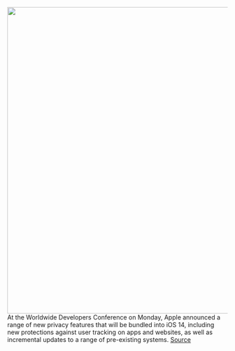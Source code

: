 <img src='https://cdn.vox-cdn.com/thumbor/gDsj4sWaOqlyOyFmg5Z9epSYajM=/0x0:1080x607/1200x800/filters:focal(454x218:626x390)/cdn.vox-cdn.com/uploads/chorus_image/image/66967003/moX5OVW.0.png' width='700px' /><br/>
At the Worldwide Developers Conference on Monday, Apple announced a range of new privacy features that will be bundled into iOS 14, including new protections against user tracking on apps and websites, as well as incremental updates to a range of pre-existing systems.
<a href='https://www.theverge.com/2020/6/22/21299407/apple-ios-14-new-privacy-features-data-location-tracking-premissions-wwdc-2020'> Source <a/>
